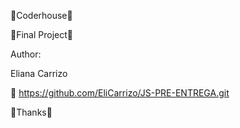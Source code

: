 🚀Coderhouse🚀

🔧Final Project🔧

Author:

Eliana Carrizo

📌 https://github.com/EliCarrizo/JS-PRE-ENTREGA.git

📢Thanks📢
